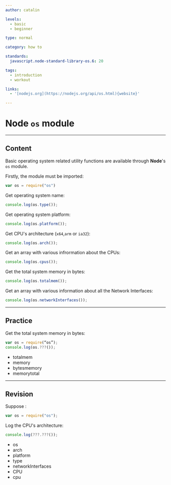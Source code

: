 ```yaml
---
author: catalin

levels:
  - basic
  - beginner

type: normal

category: how to

standards:
  javascript.node-standard-library-os.6: 20

tags:
  - introduction
  - workout

links:
  - '[nodejs.org](https://nodejs.org/api/os.html){website}'

---
```

# **Node** `os` module

---
## Content

Basic operating system related utility functions are available through **Node**'s `os` module.

Firstly, the module must be imported:
```javascript
var os = require("os")
```

Get operating system name:
```javascript
console.log(os.type());
```

Get operating system platform:
```javascript
console.log(os.platform());
```
Get CPU's architecture (`x64`,`arm` or `ia32`):
```javascript
console.log(os.arch());
```
Get an array with various infrormation about the CPUs:
```javascript
console.log(os.cpus());
```
Get the total system memory in bytes:
```javascript
console.log(os.totalmem());
```
Get an array with various information about all the Network Interfaces:
```javascript
console.log(os.networkInterfaces());
```

---
## Practice

Get the total system memory in bytes:

```javascript
var os = require(“os”);
console.log(os.???());
```

* totalmem
* memory
* bytesmemory
* memorytotal

---
## Revision

Suppose :
```javascript
var os = require("os");
```

Log the CPU's architecture:
```javascript
console.log(???.???());
```

* os
* arch
* platform
* type
* networkInterfaces
* CPU
* cpu
 

